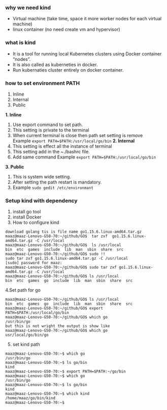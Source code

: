 ### why we need kind   
* Virtual machine (take time, space it more worker nodes for each virtual machine)
* linux container (no need create vm and hypervisor)
### what is kind   
* It is a tool for running local Kubernetes clusters using Docker container “nodes”.   
* It is also called as kuberneties in docker.   
* Run kubernaties cluster entirely on docker container.   

###  how to set environment PATH 
1. Inline   
2. Internal   
3. Public    

**1. Inline**   
1. Use export command to set path.   
2. This setting is private to the terminal   
3. When current terminal is close then path set setting is remove    
Example `export PATH=$PATH:/usr/local/go/bin` 
**2. Internal**   
1. This setting is effect all the instance of terminal  
2. This setting add in the ~./bashrc file.  
3. Add same command Example `export PATH=$PATH:/usr/local/go/bin`     

**3. Public**   
1. This is system wide setting.  
2. After setting the path restart is mandatory.   
3. Example `sudo gedit /etc/environmant` 

### Setup kind with dependency  
1. install go tool  
2. install Docker   
3. How to configure kind  
```  
download golang tis is file name go1.15.6.linux-amd64.tar.gz
maaz@maaz-Lenovo-G50-70:~/github/GO$  tar zxf  go1.15.6.linux-amd64.tar.gz -C /usr/local  
maaz@maaz-Lenovo-G50-70:~/github/GO$  ls /usr/local
bin  etc  games  include  lib  man  sbin  share  src
maaz@maaz-Lenovo-G50-70:~/github/GO$ sudo !!
sudo tar zxf go1.15.6.linux-amd64.tar.gz -C /usr/local
[sudo] password for maaz: 
maaz@maaz-Lenovo-G50-70:~/github/GO$ sudo tar zxf go1.15.6.linux-amd64.tar.gz -C /usr/local  
maaz@maaz-Lenovo-G50-70:~/github/GO$ ls /usr/local
bin  etc  games  go  include  lib  man  sbin  share  src
```  
4.Set path for go  
``` 
maaz@maaz-Lenovo-G50-70:~/github/GO$ ls /usr/local
bin  etc  games  go  include  lib  man  sbin  share  src
maaz@maaz-Lenovo-G50-70:~/github/GO$ export PATH=$PATH:/usr/local/go/bin
maaz@maaz-Lenovo-G50-70:~/github/GO$ which go     
/usr/bin/go                            
but this is not wright the output is show like 
maaz@maaz-Lenovo-G50-70:~/github/GO$ which go   
usr/local/go/bin/go  
``` 
5. set kind path     
``` 
maaz@maaz-Lenovo-G50-70:~$ which go
/usr/bin/go
maaz@maaz-Lenovo-G50-70:~$ ls go/bin
kind
maaz@maaz-Lenovo-G50-70:~$ export PATH=$PATH:~/go/bin
maaz@maaz-Lenovo-G50-70:~$ which go
/usr/bin/go
maaz@maaz-Lenovo-G50-70:~$ ls go/bin
kind
maaz@maaz-Lenovo-G50-70:~$ which kind
/home/maaz/go/bin/kind
maaz@maaz-Lenovo-G50-70:~$ 


```
